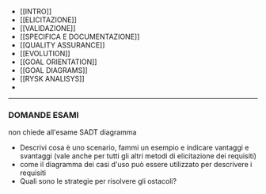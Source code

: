- [[INTRO]] 
- [[ELICITAZIONE]]
- [[VALIDAZIONE]]
- [[SPECIFICA E DOCUMENTAZIONE]]
- [[QUALITY ASSURANCE]]
- [[EVOLUTION]]
- [[GOAL ORIENTATION]]
- [[GOAL DIAGRAMS]]
- [[RYSK ANALISYS]]
- 



---
### DOMANDE ESAMI

non chiede all'esame SADT diagramma

- Descrivi cosa è uno scenario, fammi un esempio e indicare vantaggi e svantaggi (vale anche per tutti gli altri metodi di elicitazione dei requisiti)
- come il diagramma dei casi d'uso può essere utilizzato per descrivere i requisiti
- Quali sono le strategie per risolvere gli ostacoli?
